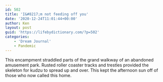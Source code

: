 ```yaml
---
id: 502
title: 'I&#8217;m not feeding off you'
date: '2020-12-24T11:01:44+00:00'
author: Ken
layout: post
guid: 'https://lifebydictionary.com/?p=502'
categories:
    - 'Dream Journal'
    - Pandemic
---
```


This encampment straddled parts of the grand walkway of an abandoned amusement park. Rusted roller coaster tracks and trestles provided the skeleton for kudzu to spread up and over. This kept the afternoon sun off of those who now called this home.
